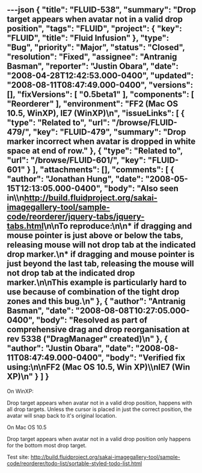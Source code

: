 ---json
{
  "title": "FLUID-538",
  "summary": "Drop target appears when avatar not in a valid drop position",
  "tags": "FLUID",
  "project": {
    "key": "FLUID",
    "title": "Fluid Infusion"
  },
  "type": "Bug",
  "priority": "Major",
  "status": "Closed",
  "resolution": "Fixed",
  "assignee": "Antranig Basman",
  "reporter": "Justin Obara",
  "date": "2008-04-28T12:42:53.000-0400",
  "updated": "2008-08-11T08:47:49.000-0400",
  "versions": [],
  "fixVersions": [
    "0.5beta1"
  ],
  "components": [
    "Reorderer"
  ],
  "environment": "FF2 (Mac OS 10.5, WinXP), IE7 (WinXP)\n",
  "issueLinks": [
    {
      "type": "Related to",
      "url": "/browse/FLUID-479/",
      "key": "FLUID-479",
      "summary": "Drop marker incorrect when avatar is dropped in white space at end of row."
    },
    {
      "type": "Related to",
      "url": "/browse/FLUID-601/",
      "key": "FLUID-601"
    }
  ],
  "attachments": [],
  "comments": [
    {
      "author": "Jonathan Hung",
      "date": "2008-05-15T12:13:05.000-0400",
      "body": "Also seen in\\\n<http://build.fluidproject.org/sakai-imagegallery-tool/sample-code/reorderer/jquery-tabs/jquery-tabs.html>\n\nTo reproduce:\n\n* if dragging and mouse pointer is just above or below the tabs, releasing mouse will not drop tab at the indicated drop marker.\n* if dragging and mouse pointer is just beyond the last tab, releasing the mouse will not drop tab at the indicated drop marker.\n\nThis example is particularly hard to use because of combination of the tight drop zones and this bug.\n"
    },
    {
      "author": "Antranig Basman",
      "date": "2008-08-08T10:27:05.000-0400",
      "body": "Resolved as part of comprehensive drag and drop reorganisation at rev 5338 (\"DragManager\" created)\n"
    },
    {
      "author": "Justin Obara",
      "date": "2008-08-11T08:47:49.000-0400",
      "body": "Verified fix using:\n\nFF2 (Mac OS 10.5, Win XP)\\\nIE7 (Win XP)\n"
    }
  ]
}
---
On WinXP:

Drop target appears when avatar not in a valid drop position,  happens with all drop targets. Unless the cursor is placed in just the correct position, the avatar will snap back to it's original location.&#x20;

On Mac OS 10.5

Drop target appears when avatar not in a valid drop position only happens for the bottom most drop target.

Test site: <http://build.fluidproject.org/sakai-imagegallery-tool/sample-code/reorderer/todo-list/sortable-styled-todo-list.html>

        